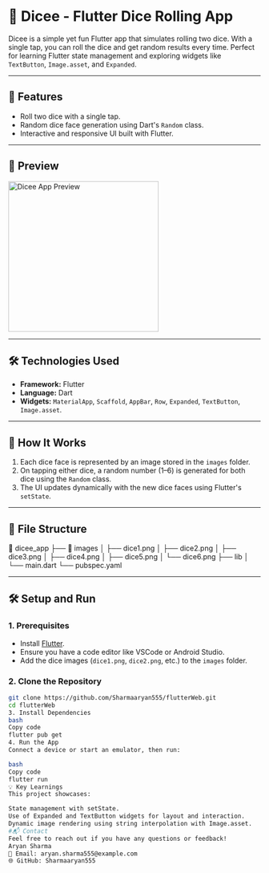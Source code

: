 # 🎲 Dicee - Flutter Dice Rolling App

Dicee is a simple yet fun Flutter app that simulates rolling two dice. With a single tap, you can roll the dice and get random results every time. Perfect for learning Flutter state management and exploring widgets like `TextButton`, `Image.asset`, and `Expanded`.

---

## 🚀 Features
- Roll two dice with a single tap.
- Random dice face generation using Dart's `Random` class.
- Interactive and responsive UI built with Flutter.

---

## 📸 Preview
<img src="images/dice_preview.png" alt="Dicee App Preview" width="300" />

---

## 🛠️ Technologies Used
- **Framework:** Flutter
- **Language:** Dart
- **Widgets:** `MaterialApp`, `Scaffold`, `AppBar`, `Row`, `Expanded`, `TextButton`, `Image.asset`.

---

## 📝 How It Works
1. Each dice face is represented by an image stored in the `images` folder.
2. On tapping either dice, a random number (1–6) is generated for both dice using the `Random` class.
3. The UI updates dynamically with the new dice faces using Flutter's `setState`.

---

## 📂 File Structure
📂 dicee_app ├── 📁 images │ ├── dice1.png │ ├── dice2.png │ ├── dice3.png │ ├── dice4.png │ ├── dice5.png │ └── dice6.png ├── lib │ └── main.dart └── pubspec.yaml


---

## 🛠️ Setup and Run

### 1. Prerequisites
- Install [Flutter](https://flutter.dev/docs/get-started/install).
- Ensure you have a code editor like VSCode or Android Studio.
- Add the dice images (`dice1.png`, `dice2.png`, etc.) to the `images` folder.

### 2. Clone the Repository
```bash
git clone https://github.com/Sharmaaryan555/flutterWeb.git
cd flutterWeb
3. Install Dependencies
bash
Copy code
flutter pub get
4. Run the App
Connect a device or start an emulator, then run:

bash
Copy code
flutter run
💡 Key Learnings
This project showcases:

State management with setState.
Use of Expanded and TextButton widgets for layout and interaction.
Dynamic image rendering using string interpolation with Image.asset.
#📬 Contact
Feel free to reach out if you have any questions or feedback!
Aryan Sharma
📧 Email: aryan.sharma555@example.com
🌐 GitHub: Sharmaaryan555


